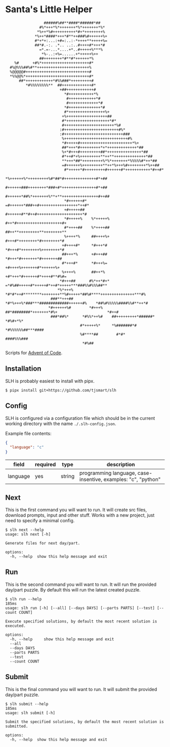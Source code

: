 # Santa's Little Helper

```
                 ######%##**####*######*##                                                          
               #%*+++*%*+++++++*%*+++++++*%*                                                        
              *%++*%#++++++++++*#+*++++++++%                                                        
             *%++*####*+++*#**++###%#++++++%+                                                       
             #*+*+:...:+#=:..:-*++++**+++++%=                                                       
             ##*#.-:. .*.. ..:..#++++#*+++*#                                                        
               =*.=-...*....+*..#+++++%***%                                                         
                *%-..:+%=......+*+++++%++                                                           
               ##++++++++*#**#*++++++*%                                                             
    %#      +#%*+++++++++++++++++++++#*                                                             
  #%@%%%##%#**+++++++++++++++++++++++%                                                              
  %@@@@@#++++++++++++++++++++++++++++#                                                              
  *%%@@%*++++++++++++++++++++++++++++#*                                                             
      ##*++++++++++++*#%%###*+++++++++#                                                             
         *#%%%%%%%%**  ##+++++++++++++#*                                                            
                        +##++++++++++++#                                                            
                          *#+++++++++++*%                                                           
                           #++++++++++++*#                                                          
                           #+++++++++++++*#                                                         
                          *#++++++++++++++*#                                                        
                          #*++++++++++++++++%+                                                      
                         +%++++++++++++++++++##                                                     
                         #*+++++++++++++++++++*#*                                                   
                         #++++++++++++++++++++++*%#                                                 
                        :#++++++++++++++++++++++++#%*                                               
                        :#++++++++++++++++++++++++++###                                             
                         %++++++++++++++++++++++++++++#%                                            
                         *#+++++#+++++++++++++++++++++++*%+                                         
                         ##*+++*#+++++++++*+*+++++++++++++*##                                       
                         %+*#+++#+++++++++##*+++++++++++++++*##                                     
                         #*++#*+%+++++++++**++**++++++++++++++*##                                   
                         **+++*##*+++++++++%*%*+++++++*%%%%%#*++*##                                 
                         =#++++++%+++++++++**++*%+++%#++++++++*%++##                                
                          #*+++++*#+++++++++#++++++#*+++++++++++*#++#*                              
                          *%++++++%*+++++++++%#*##*#++++++++++++++#*+##                             
                           #++++++###++++++++*###+#*+++++++++++++++#*+##                            
                           #++++++*##%*+++++++%**+**++++++++++++++++#++##                           
                          *#++++++#* =#++++++*###++#+++++++++++++++++*++#*                          
                          +#+++++##   #++++++#**#++#++++++++++++++++++++*#                          
                          *#+++++%    %*+++++%  #++*#++++++++++++++++++++#+                         
                          #*++++##    %*++++##  ##++**+++++++++**++++++++**                         
                          %++++*%     ##++++%+   #+++#*++++++++*#++++++++*#                         
                         +#++++#*     *#+++*#    *#+++#*++++++++%++++++++*#                         
                         ##+++*%      +#+++##     *#+++*#+++++++*#+++++++##                         
                         #*+++#*      *#+++%=      +#++++%+++++++#*++++++%+                         
                         %++++%       ##++*%        +#*+++*#++++++#*++++#**#%#=                     
                        *#+++##      #%*++*#+*   =*#%##+++++#*+++++#*++#*+++++***###%%#%%%##**      
                       *%*+++%     *#*#*++#********++++++++**%#+++++*##%#****+++++++++++++++***#%   
                    ###**+++##     *#*%+++%*###***#############++++++#%    *##%#%%%%%####%%#**++*#  
                   *#++++++%#        *#+++%     ##*########*+++++++*#%+                      *#++#  
                    ###*##%*      *#%%*++%#    ##+++++++++*######*                        *#%#+*%*  
                                 #*+++++%*     *%#######*#                     *#%%%%%%##***####    
                                 %#****##        #*#*                              ####%%%###       
                                  *#%##
```

Scripts for [Advent of Code](https://adventofcode.com).

## Installation

SLH is probably easiest to install with pipx.

```console
$ pipx install git+https://github.com/tjsmart/slh
```

## Config

SLH is configured via a configuration file which should be in
the current working directory with the name `./.slh-config.json`.

Example file contents:
```json
{
  "language": "c"
}
```

| field    | required | type   | description                                                   |
| -------- | -------- | ------ | ------------------------------------------------------------- |
| language | yes      | string | programming language, case-insentive, examples: "c", "python" |

## Next

This is the first command you will want to run. It will create src files,
download prompts, input and other stuff. Works with a new project, just
need to specify a minimal config.

```console
$ slh next --help
usage: slh next [-h]

Generate files for next day/part.

options:
  -h, --help  show this help message and exit
```

## Run

This is the second command you will want to run. It will run the
provided day/part puzzle. By default this will run the latest
created puzzle.

```console
$ slh run --help                                                               185ms
usage: slh run [-h] [--all] [--days DAYS] [--parts PARTS] [--test] [--count COUNT]

Execute specified solutions, by default the most recent solution is executed.

options:
  -h, --help     show this help message and exit
  --all
  --days DAYS
  --parts PARTS
  --test
  --count COUNT
```

## Submit

This is the final command you will want to run. It will submit the
provided day/part puzzle.

```console
$ slh submit --help                                                               185ms
usage: slh submit [-h]

Submit the specified solutions, by default the most recent solution is submitted.

options:
  -h, --help  show this help message and exit
```
